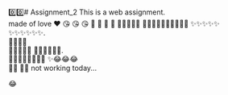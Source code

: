 0️⃣0️⃣# Assignment_2
This is a web assignment. 
<br>
made of love ❤️ 😘 😘 😘 💞 💞 💞 💞 
🎉🎉🎉🎉🎉
 🎉🎉🎉🎉✨✨✨✨✨✨ 
 ✨✨✨✨✨     
✨✨✨✨✨✨.   
🌃🌃🌃🥲     
🎉🎉🎉🎉😧
🧿🧿🧿🧿🧿😎.          
🎉🎉🎉🎉🎉✨✨✨
✨😂😂😂         
🌃🌃 💊💊
not working today...  
         
😂 
